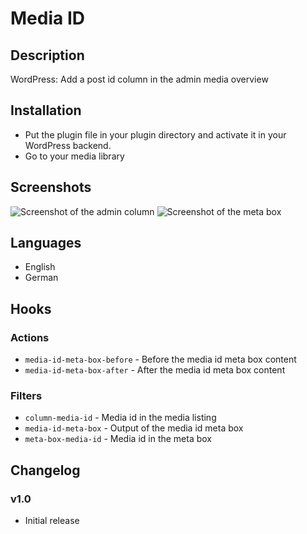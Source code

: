 # Media ID

## Description

WordPress: Add a post id column in the admin media overview

## Installation

* Put the plugin file in your plugin directory and activate it in your WordPress backend.
* Go to your media library

## Screenshots

![Screenshot of the admin column](https://raw.github.com/Horttcore/Media-ID/master/screenshot-1.png)
![Screenshot of the meta box](https://raw.github.com/Horttcore/Media-ID/master/screenshot-2.png)

## Languages

* English
* German

## Hooks

### Actions

* `media-id-meta-box-before` - Before the media id meta box content
* `media-id-meta-box-after` - After the media id meta box content

### Filters

* `column-media-id` - Media id in the media listing
* `media-id-meta-box` - Output of the media id meta box
* `meta-box-media-id` - Media id in the meta box

## Changelog

### v1.0

* Initial release
